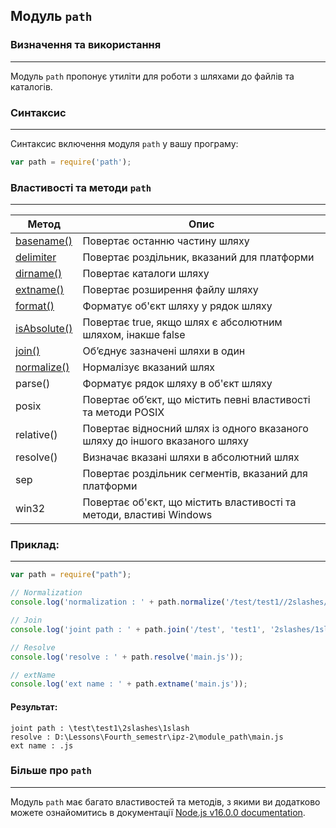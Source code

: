 ## Модуль `path`

### Визначення та використання
------------------------------

Модуль `path` пропонує утиліти для роботи з шляхами до файлів та каталогів.

### Синтаксис
-------------

Синтаксис включення модуля `path` у вашу програму:

```js
var path = require('path');
```

### Властивості та методи `path`
--------------------------------

| Метод  | Опис |
| ------------- | ------------- |
| [basename()](https://www.w3schools.com/nodejs/met_path_basename.asp)  | Повертає останню частину шляху  |
| [delimiter](https://www.w3schools.com/nodejs/met_path_delimeter.asp)  | Повертає роздільник, вказаний для платформи  |
| [dirname()](https://www.w3schools.com/nodejs/met_path_dirname.asp)  | Повертає каталоги шляху  |
| [extname()](https://www.w3schools.com/nodejs/met_path_extname.asp)  | Повертає розширення файлу шляху  |
| [format()](https://www.w3schools.com/nodejs/met_path_format.asp)  | Форматує об'єкт шляху у рядок шляху  |
| [isAbsolute()](https://www.w3schools.com/nodejs/met_path_isabsolute.asp)  | Повертає true, якщо шлях є абсолютним шляхом, інакше false  |
| [join()](https://www.w3schools.com/nodejs/met_path_join.asp)  | Об’єднує зазначені шляхи в один  |
| [normalize()](https://www.w3schools.com/nodejs/met_path_normalize.asp)  | Нормалізує вказаний шлях  |
| parse()  | Форматує рядок шляху в об'єкт шляху  |
| posix  | Повертає об’єкт, що містить певні властивості та методи POSIX  |
| relative()  | Повертає відносний шлях із одного вказаного шляху до іншого вказаного шляху  |
| resolve()  | Визначає вказані шляхи в абсолютний шлях  |
| sep  | Повертає роздільник сегментів, вказаний для платформи  |
| win32  | Повертає об'єкт, що містить властивості та методи, властиві Windows  |

### Приклад:
------------

```js 
var path = require("path");

// Normalization
console.log('normalization : ' + path.normalize('/test/test1//2slashes/1slash/tab/..'));

// Join
console.log('joint path : ' + path.join('/test', 'test1', '2slashes/1slash', 'tab', '..'));

// Resolve
console.log('resolve : ' + path.resolve('main.js'));

// extName
console.log('ext name : ' + path.extname('main.js'));
```

#### Результат:

``` normalization : \test\test1\2slashes\1slash
joint path : \test\test1\2slashes\1slash
resolve : D:\Lessons\Fourth_semestr\ipz-2\module_path\main.js
ext name : .js
```

### Більше про `path`
---------------------

Модуль `path` має багато властивостей та методів, з якими ви додатково можете ознайомитись в документації [Node.js v16.0.0 documentation](https://nodejs.org/api/path.html).

